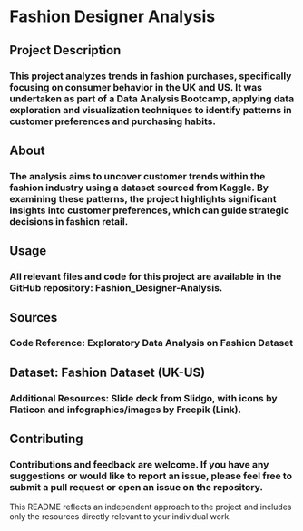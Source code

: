 # Fashion Designer Analysis

## Project Description
### This project analyzes trends in fashion purchases, specifically focusing on consumer behavior in the UK and US. It was undertaken as part of a Data Analysis Bootcamp, applying data exploration and visualization techniques to identify patterns in customer preferences and purchasing habits.

## About
### The analysis aims to uncover customer trends within the fashion industry using a dataset sourced from Kaggle. By examining these patterns, the project highlights significant insights into customer preferences, which can guide strategic decisions in fashion retail.

## Usage
### All relevant files and code for this project are available in the GitHub repository: Fashion_Designer-Analysis.

## Sources
### Code Reference: Exploratory Data Analysis on Fashion Dataset
## Dataset: Fashion Dataset (UK-US)
### Additional Resources: Slide deck from Slidgo, with icons by Flaticon and infographics/images by Freepik (Link).
## Contributing
### Contributions and feedback are welcome. If you have any suggestions or would like to report an issue, please feel free to submit a pull request or open an issue on the repository.

This README reflects an independent approach to the project and includes only the resources directly relevant to your individual work.







